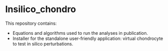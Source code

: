 # Insilico_chondro

This repository contains:
- Equations and algorithms used to run the analyses in publication.
- Installer for the standalone user-friendly application: virtual chondrocyte to test in silico perturbations.
